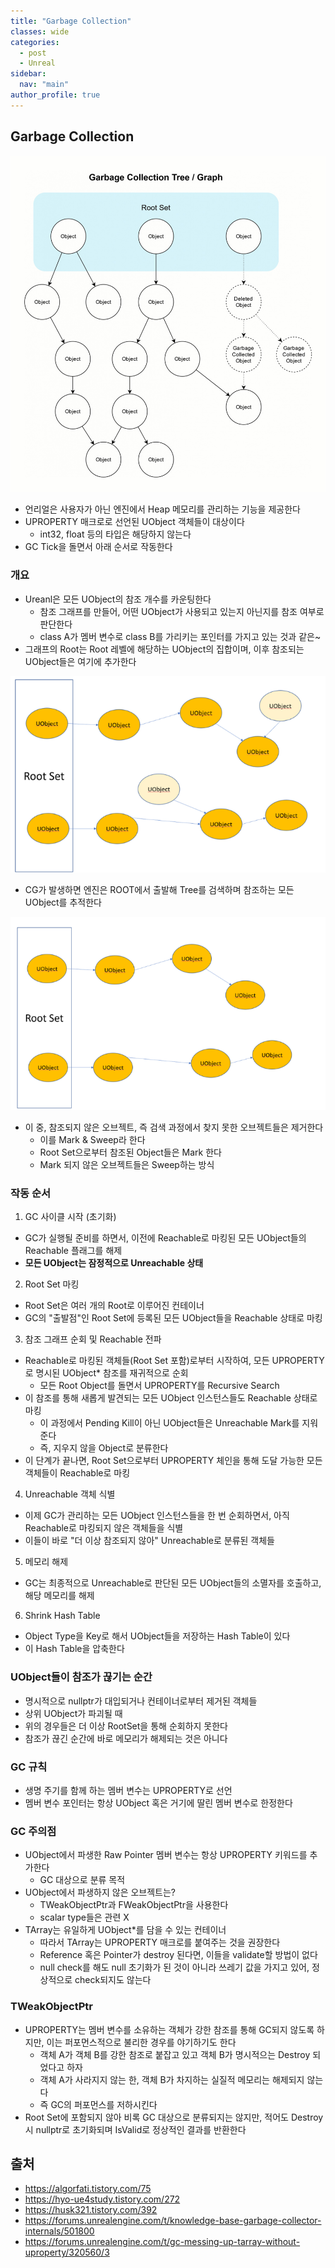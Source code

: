 ```yaml
---
title: "Garbage Collection"
classes: wide
categories: 
  - post
  - Unreal
sidebar:
  nav: "main"
author_profile: true
---
```

   
## Garbage Collection

![post_thumbnail](/assets/images/Reflection_GC/Rootset.png)

* 언리얼은 사용자가 아닌 엔진에서 Heap 메모리를 관리하는 기능을 제공한다
* UPROPERTY 매크로로 선언된 UObject 객체들이 대상이다
  * int32, float 등의 타입은 해당하지 않는다
* GC Tick을 돌면서 아래 순서로 작동한다

### 개요
* Ureanl은 모든 UObject의 참조 개수를 카운팅한다
  * 참조 그래프를 만들어, 어떤 UObject가 사용되고 있는지 아닌지를 참조 여부로 판단한다
  * class A가 멤버 변수로 class B를 가리키는 포인터를 가지고 있는 것과 같은~
* 그래프의 Root는 Root 레벨에 해당하는 UObject의 집합이며, 이후 참조되는 UObject들은 여기에 추가한다

![post_thumbnail](/assets/images/GC/GC1.png)

* CG가 발생하면 엔진은 ROOT에서 출발해 Tree를 검색하며 참조하는 모든 UObject를 추적한다

![post_thumbnail](/assets/images/GC/GC2.png)

* 이 중, 참조되지 않은 오브젝트, 즉 검색 과정에서 찾지 못한 오브젝트들은 제거한다
  * 이를 Mark & Sweep라 한다
  * Root Set으로부터 참조된 Object들은 Mark 한다
  * Mark 되지 않은 오브젝트들은 Sweep하는 방식

### 작동 순서
1. GC 사이클 시작 (초기화)
  * GC가 실행될 준비를 하면서, 이전에 Reachable로 마킹된 모든 UObject들의 Reachable 플래그를 해제
  * **모든 UObject는 잠정적으로 Unreachable 상태**

2. Root Set 마킹 
  * Root Set은 여러 개의 Root로 이루어진 컨테이너
  * GC의 "출발점"인 Root Set에 등록된 모든 UObject들을 Reachable 상태로 마킹

3. 참조 그래프 순회 및 Reachable 전파
  * Reachable로 마킹된 객체들(Root Set 포함)로부터 시작하여, 모든 UPROPERTY로 명시된 UObject* 참조를 재귀적으로 순회
    * 모든 Root Object를 돌면서 UPROPERTY를 Recursive Search
  * 이 참조를 통해 새롭게 발견되는 모든 UObject 인스턴스들도 Reachable 상태로 마킹
    * 이 과정에서 Pending Kill이 아닌 UObject들은 Unreachable Mark를 지워준다
    * 즉, 지우지 않을 Object로 분류한다
  * 이 단계가 끝나면, Root Set으로부터 UPROPERTY 체인을 통해 도달 가능한 모든 객체들이 Reachable로 마킹

4. Unreachable 객체 식별
  * 이제 GC가 관리하는 모든 UObject 인스턴스들을 한 번 순회하면서, 아직 Reachable로 마킹되지 않은 객체들을 식별
  * 이들이 바로 "더 이상 참조되지 않아" Unreachable로 분류된 객체들

5. 메모리 해제
  * GC는 최종적으로 Unreachable로 판단된 모든 UObject들의 소멸자를 호출하고, 해당 메모리를 해제

6. Shrink Hash Table
  * Object Type을 Key로 해서 UObject들을 저장하는 Hash Table이 있다
  * 이 Hash Table을 압축한다

### UObject들이 참조가 끊기는 순간
* 명시적으로 nullptr가 대입되거나 컨테이너로부터 제거된 객체들
* 상위 UObject가 파괴될 때
* 위의 경우들은 더 이상 RootSet을 통해 순회하지 못한다
* 참조가 끊긴 순간에 바로 메모리가 해제되는 것은 아니다

### GC 규칙
* 생명 주기를 함께 하는 멤버 변수는 UPROPERTY로 선언
* 멤버 변수 포인터는 항상 UObject 혹은 거기에 딸린 멤버 변수로 한정한다

### GC 주의점
* UObject에서 파생한 Raw Pointer 멤버 변수는 항상 UPROPERTY 키워드를 추가한다
  * GC 대상으로 분류 목적
* UObject에서 파생하지 않은 오브젝트는?
  * TWeakObjectPtr과 FWeakObjectPtr을 사용한다
  * scalar type들은 관련 X
* TArray는 유일하게 UObject*를 담을 수 있는 컨테이너
  * 따라서 TArray는 UPROPERTY 매크로를 붙여주는 것을 권장한다
  * Reference 혹은 Pointer가 destroy 된다면, 이들을 validate할 방법이 없다
  * null check를 해도 null 초기화가 된 것이 아니라 쓰레기 값을 가지고 있어, 정상적으로 check되지도 않는다

### TWeakObjectPtr
* UPROPERTY는 멤버 변수를 소유하는 객체가 강한 참조를 통해 GC되지 않도록 하지만, 이는 퍼포먼스적으로 불리한 경우를 야기하기도 한다
  * 객체 A가 객체 B를 강한 참조로 붙잡고 있고 객체 B가 명시적으는 Destroy 되었다고 하자
  * 객체 A가 사라지지 않는 한, 객체 B가 차지하는 실질적 메모리는 해제되지 않는다
  * 즉 GC의 퍼포먼스를 저하시킨다
* Root Set에 포함되지 않아 비록 GC 대상으로 분류되지는 않지만, 적어도 Destroy 시 nullptr로 초기화되며 IsValid로 정상적인 결과를 반환한다

## 출처
* <https://algorfati.tistory.com/75>
* <https://hyo-ue4study.tistory.com/272>
* <https://husk321.tistory.com/392>
* <https://forums.unrealengine.com/t/knowledge-base-garbage-collector-internals/501800>
* <https://forums.unrealengine.com/t/gc-messing-up-tarray-without-uproperty/320560/3>